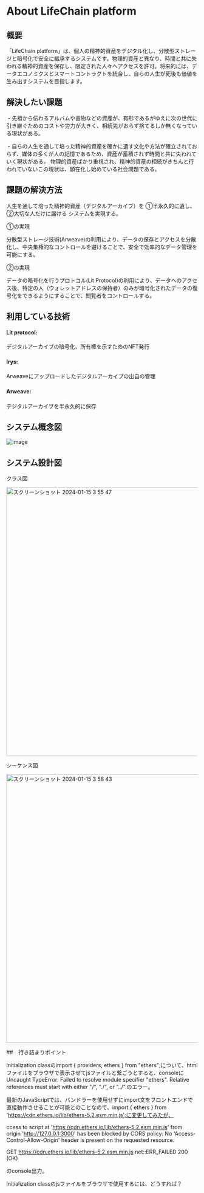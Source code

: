 # About LifeChain platform

## 概要

「LifeChain platform」は、個人の精神的資産をデジタル化し、分散型ストレージと暗号化で安全に継承するシステムです。物理的資産と異なり、時間と共に失われる精神的資産を保存し、限定された人々へアクセスを許可。将来的には、データエコノミクスとスマートコントラクトを統合し、自らの人生が死後も価値を生み出すシステムを目指します。



## 解決したい課題
・先祖から伝わるアルバムや書物などの資産が、有形であるがゆえに次の世代に引き継ぐためのコストや労力が大きく、相続先がおらず捨てるしか無くなっている現状がある。

・自らの人生を通して培った精神的資産を確かに遺す文化や方法が確立されておらず、媒体の多くが人の記憶であるため、資産が蓄積されず時間と共に失われていく現状がある。
物理的資産ばかり重視され、精神的資産の相続がきちんと行われていないこの現状は、顕在化し始めている社会問題である。


## 課題の解決方法

人生を通して培った精神的資産（デジタルアーカイブ）を
①半永久的に遺し、
②大切な人だけに届ける
システムを実現する。

①の実現

分散型ストレージ技術(Arweave)の利用により、データの保存とアクセスを分散化し、中央集権的なコントロールを避けることで、安全で効率的なデータ管理を可能にする。


②の実現

データの暗号化を行うプロトコル(Lit Protocol)の利用により、データへのアクセス後、特定の人（ウォレットアドレスの保持者）のみが暗号化されたデータの復号化をできるようにすることで、閲覧者をコントロールする。


## 利用している技術

#### Lit protocol: 
デジタルアーカイブの暗号化、所有権を示すためのNFT発行

#### Irys:　
Arweaveにアップロードしたデジタルアーカイブの出自の管理

#### Arweave:　
デジタルアーカイブを半永久的に保存


## システム概念図

![image](https://github.com/shodaimomiyama/Osakaweb3_LifeChain/assets/138434427/91a5faa9-70d0-4189-90e0-d771064869cd)



## システム設計図

クラス図

<img width="707" alt="スクリーンショット 2024-01-15 3 55 47" src="https://github.com/shodaimomiyama/Osakaweb3_LifeChain/assets/138434427/8e679820-3213-4d41-bb6a-ec5f3c24da29">

シーケンス図

<img width="707" alt="スクリーンショット 2024-01-15 3 58 43" src="https://github.com/shodaimomiyama/Osakaweb3_LifeChain/assets/138434427/10cba503-e581-4e85-b752-e7ca5efa0d30">




##　行き詰まりポイント

Initialization classのimport { providers, ethers } from "ethers";について、htmlファイルをブラウザで表示させてjsファイルと繋ごうとすると、consoleにUncaught TypeError: Failed to resolve module specifier "ethers". Relative references must start with either "/", "./", or "../".のエラー。

最新のJavaScriptでは、バンドラーを使用せずにimport文をフロントエンドで直接動作させることが可能とのことなので、import { ethers } from 'https://cdn.ethers.io/lib/ethers-5.2.esm.min.js';に変更してみたが、

ccess to script at 'https://cdn.ethers.io/lib/ethers-5.2.esm.min.js' from origin 'http://127.0.0.1:3000' has been blocked by CORS policy: No 'Access-Control-Allow-Origin' header is present on the requested resource.

GET https://cdn.ethers.io/lib/ethers-5.2.esm.min.js net::ERR_FAILED 200 (OK)

のconsole出力。

Initialization classのjsファイルをブラウザで使用するには、どうすれば？


